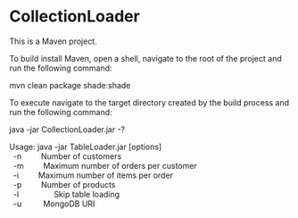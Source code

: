 # CollectionLoader

This is a Maven project.

To build install Maven, open a shell, navigate to the root of the project and run the following command:

mvn clean package shade:shade

To execute navigate to the target directory created by the build process and run the following command:

java -jar CollectionLoader.jar -?

Usage: java -jar TableLoader.jar [options]<br/>
&ensp;-n&ensp;<number>&emsp;&emsp;Number of customers<br/>
&ensp;-m&ensp;<number>&emsp;&emsp;Maximum number of orders per customer<br/>
&ensp;-i&ensp;<number>&emsp;&emsp;Maximum number of items per order<br/>
&ensp;-p&ensp;<number>&emsp;&emsp;Number of products<br/>
&ensp;-l&ensp;&emsp;&emsp;&emsp;&emsp;Skip table loading<br/>
&ensp;-u&ensp;<string>&emsp;&emsp; MongoDB URI<br/>
